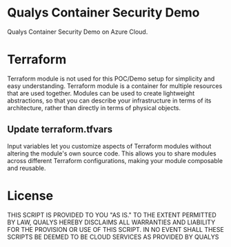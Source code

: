 # Qualys Container Security Demo
Qualys Container Security Demo on Azure Cloud. 

# Terraform 
Terraform module is not used for this POC/Demo setup for simplicity and easy understanding. 
  Terraform module is a container for multiple resources that are used together. Modules can be used to create lightweight abstractions, so that you can describe your infrastructure in terms of its architecture, rather than directly in terms of physical objects.

## **Update** terraform.tfvars 
Input variables let you customize aspects of Terraform modules without altering the module's own source code. This allows you to share modules across different Terraform configurations, making your module composable and reusable.

# License
THIS SCRIPT IS PROVIDED TO YOU "AS IS." TO THE EXTENT PERMITTED BY LAW, QUALYS HEREBY DISCLAIMS ALL WARRANTIES AND LIABILITY FOR THE PROVISION OR USE OF THIS SCRIPT. IN NO EVENT SHALL THESE SCRIPTS BE DEEMED TO BE CLOUD SERVICES AS PROVIDED BY QUALYS

